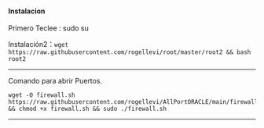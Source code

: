 #### Instalacion
Primero Teclee : sudo su

Instalación2：`wget https://raw.githubusercontent.com/rogellevi/root/master/root2 && bash root2`
________________________________________________________________________________________________________________________________________________________________________________

Comando para abrir Puertos.

~~~~
wget -O firewall.sh https://raw.githubusercontent.com/rogellevi/AllPortORACLE/main/firewall && chmod +x firewall.sh && sudo ./firewall.sh
~~~~
________________________________________________________________________________________________________________________________________________________________________________
